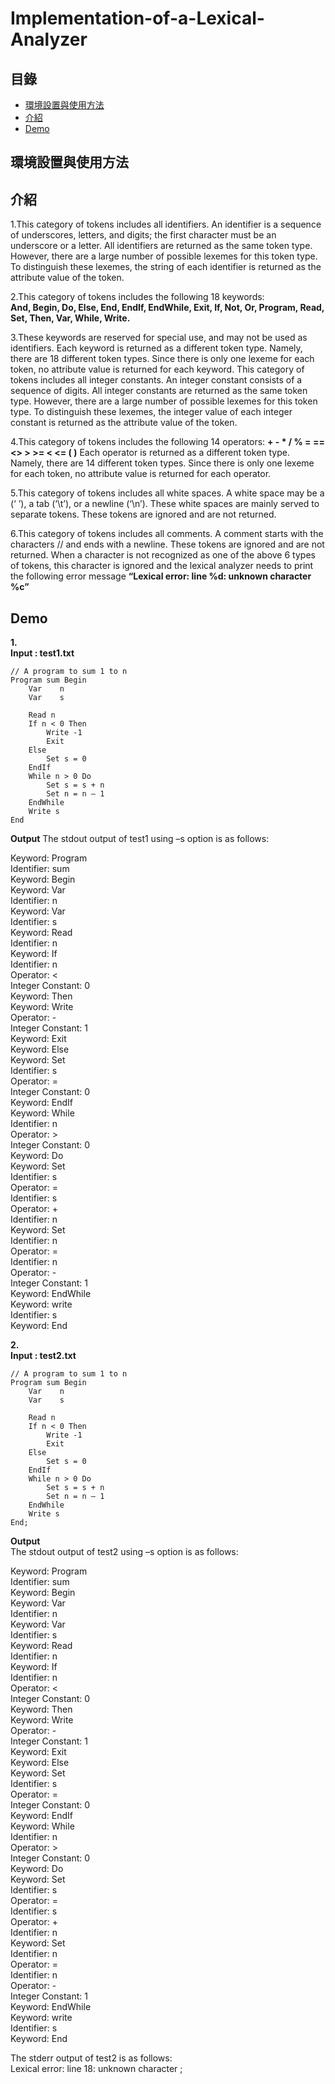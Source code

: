# Implementation-of-a-Lexical-Analyzer
## 目錄
 - [環境設置與使用方法](#環境設置與使用方法)
 - [介紹](#介紹)
 - [Demo](#Demo)
## 環境設置與使用方法
## 介紹
1.This category of tokens includes all identifiers. An identifier is a sequence of underscores, letters, and digits; the first character must be an underscore or a letter. All identifiers are returned as the same token type. However, there are a large number of possible lexemes for this token type. To distinguish these lexemes, the string of each identifier is returned as the attribute value of the token.

2.This category of tokens includes the following 18 keywords:   
**And, Begin, Do, Else, End, EndIf, EndWhile, Exit, If, Not, Or, Program, Read, Set, Then, Var, While, Write.**
        
3.These  keywords  are  reserved  for  special  use,  and  may  not  be  used  as identifiers. Each keyword is returned as a different token type. Namely, there are 18 different token types. Since there is only one lexeme for each token, no attribute value is returned for each keyword. This  category  of  tokens
includes  all  integer  constants.  An  integer  constant consists of a sequence of digits. All integer constants are returned as the same token  type.  However,  there  are  a  large  number  of  possible  lexemes  for  this token  type.  To  distinguish  these  lexemes,  the  integer  value  of  each  integer constant is returned as the attribute value of the token.

4.This category of tokens includes the following 14 operators:
**+    -    *    /    %    =    ==    <>    >    >=    <    <=    (    )**
Each  operator  is  returned  as  a  different  token  type.  Namely,  there  are  14 different  token  types.  Since  there  is  only  one  lexeme  for  each  token,  no attribute value is returned for each operator.

5.This  category  of  tokens  includes  all  white  spaces.  A  white  space  may  be  a  (‘ ’), a tab (‘\t’), or a newline (‘\n’). These white spaces are mainly served to separate tokens. These tokens are ignored and are not returned.

6.This  category  of  tokens  includes  all  comments.  A  comment  starts  with  the characters // and ends with a newline. These tokens are ignored and are not returned. When a character is not recognized as one of the above 6 types of tokens, this character is ignored and the lexical analyzer needs to print the following error message **“Lexical error: line %d: unknown character %c”**

## Demo
**1.**  
**Input : test1.txt**
``` 
// A program to sum 1 to n 
Program sum Begin 
    Var    n 
    Var    s 
 
    Read n 
    If n < 0 Then 
        Write -1 
        Exit 
    Else 
        Set s = 0 
    EndIf 
    While n > 0 Do 
        Set s = s + n 
        Set n = n – 1 
    EndWhile 
    Write s 
End
```
**Output**
The stdout output of test1 using –s option is as follows:  
 
Keyword: Program   
Identifier: sum   
Keyword: Begin   
Keyword: Var   
Identifier: n   
Keyword: Var   
Identifier: s   
Keyword: Read   
Identifier: n   
Keyword: If   
Identifier: n   
Operator: <   
Integer Constant: 0   
Keyword: Then   
Keyword: Write   
Operator: -  
Integer Constant: 1   
Keyword: Exit   
Keyword: Else   
Keyword: Set   
Identifier: s   
Operator: =   
Integer Constant: 0   
Keyword: EndIf  
Keyword: While   
Identifier: n   
Operator: >   
Integer Constant: 0   
Keyword: Do  
Keyword: Set   
Identifier: s   
Operator: =   
Identifier: s   
Operator: +   
Identifier: n   
Keyword: Set   
Identifier: n   
Operator: =   
Identifier: n   
Operator: -   
Integer Constant: 1   
Keyword: EndWhile   
Keyword: write   
Identifier: s   
Keyword: End  

**2.**  
**Input : test2.txt**  
```
// A program to sum 1 to n   
Program sum Begin   
    Var    n   
    Var    s   
    
    Read n   
    If n < 0 Then   
        Write -1   
        Exit   
    Else   
        Set s = 0   
    EndIf   
    While n > 0 Do   
        Set s = s + n   
        Set n = n – 1   
    EndWhile   
    Write s   
End;  
```  
**Output**  
The stdout output of test2 using –s option is as follows:   
 
Keyword: Program   
Identifier: sum   
Keyword: Begin   
Keyword: Var   
Identifier: n   
Keyword: Var   
Identifier: s   
Keyword: Read   
Identifier: n   
Keyword: If   
Identifier: n   
Operator: <   
Integer Constant: 0   
Keyword: Then   
Keyword: Write   
Operator: -    
Integer Constant: 1   
Keyword: Exit   
Keyword: Else   
Keyword: Set   
Identifier: s   
Operator: =   
Integer Constant: 0   
Keyword: EndIf  
Keyword: While  
Identifier: n  
Operator: >  
Integer Constant: 0  
Keyword: Do  
Keyword: Set  
Identifier: s  
Operator: =  
Identifier: s  
Operator: +  
Identifier: n  
Keyword: Set  
Identifier: n  
Operator: =  
Identifier: n  
Operator: -  
Integer Constant: 1  
Keyword: EndWhile  
Keyword: write  
Identifier: s  
Keyword: End  
 
The stderr output of test2 is as follows:  
Lexical error: line 18: unknown character ;  
